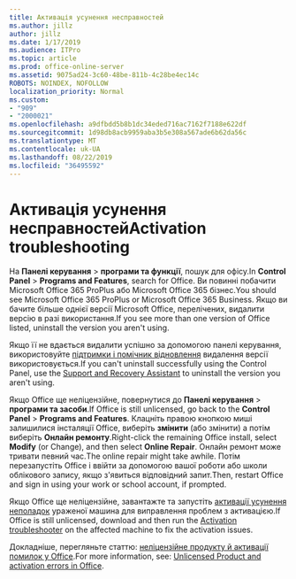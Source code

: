```yaml
---
title: Активація усунення несправностей
ms.author: jillz
author: jillz
ms.date: 1/17/2019
ms.audience: ITPro
ms.topic: article
ms.prod: office-online-server
ms.assetid: 9075ad24-3c60-48be-811b-4c28be4ec14c
ROBOTS: NOINDEX, NOFOLLOW
localization_priority: Normal
ms.custom:
- "909"
- "2000021"
ms.openlocfilehash: a9dfbdd5b8b1dc34eded716ac7162f7188e622df
ms.sourcegitcommit: 1d98db8acb9959aba3b5e308a567ade6b62da56c
ms.translationtype: MT
ms.contentlocale: uk-UA
ms.lasthandoff: 08/22/2019
ms.locfileid: "36495592"
---
```

# <a name="activation-troubleshooting"></a><span data-ttu-id="ba0f2-102">Активація усунення несправностей</span><span class="sxs-lookup"><span data-stu-id="ba0f2-102">Activation troubleshooting</span></span>

<span data-ttu-id="ba0f2-103">На **Панелі керування** \> **програми та функції**, пошук для офісу.</span><span class="sxs-lookup"><span data-stu-id="ba0f2-103">In **Control Panel** \> **Programs and Features**, search for Office.</span></span> <span data-ttu-id="ba0f2-104">Ви повинні побачити Microsoft Office 365 ProPlus або Microsoft Office 365 бізнес.</span><span class="sxs-lookup"><span data-stu-id="ba0f2-104">You should see Microsoft Office 365 ProPlus or Microsoft Office 365 Business.</span></span> <span data-ttu-id="ba0f2-105">Якщо ви бачите більше однієї версії Microsoft Office, перелічених, видалити версію в разі використання.</span><span class="sxs-lookup"><span data-stu-id="ba0f2-105">If you see more than one version of Office listed, uninstall the version you aren't using.</span></span>
  
<span data-ttu-id="ba0f2-106">Якщо її не вдається видалити успішно за допомогою панелі керування, використовуйте [підтримки і помічник відновлення](https://aka.ms/SARA-OfficeUninstall-Alchemy) видалення версії використовується.</span><span class="sxs-lookup"><span data-stu-id="ba0f2-106">If you can't uninstall successfully using the Control Panel, use the [Support and Recovery Assistant](https://aka.ms/SARA-OfficeUninstall-Alchemy) to uninstall the version you aren't using.</span></span>
  
<span data-ttu-id="ba0f2-107">Якщо Office ще неліцензійне, повернутися до **Панелі керування** \> **програми та засоби**.</span><span class="sxs-lookup"><span data-stu-id="ba0f2-107">If Office is still unlicensed, go back to the **Control Panel** \> **Programs and Features**.</span></span> <span data-ttu-id="ba0f2-108">Клацніть правою кнопкою миші залишилися інсталяції Office, виберіть **змінити** (або змінити) а потім виберіть **Онлайн ремонту**.</span><span class="sxs-lookup"><span data-stu-id="ba0f2-108">Right-click the remaining Office install, select **Modify** (or Change), and then select **Online Repair**.</span></span> <span data-ttu-id="ba0f2-109">Онлайн ремонт може тривати певний час.</span><span class="sxs-lookup"><span data-stu-id="ba0f2-109">The online repair might take awhile.</span></span> <span data-ttu-id="ba0f2-110">Потім перезапустіть Office і ввійти за допомогою вашої роботи або школи облікового запису, якщо з'явиться відповідний запит.</span><span class="sxs-lookup"><span data-stu-id="ba0f2-110">Then, restart Office and sign in using your work or school account, if prompted.</span></span>
  
<span data-ttu-id="ba0f2-111">Якщо Office ще неліцензійне, завантажте та запустіть [активації усунення неполадок](https://aka.ms/SARA-OfficeActivation-Alchemy) ураженої машина для виправлення проблем з активацією.</span><span class="sxs-lookup"><span data-stu-id="ba0f2-111">If Office is still unlicensed, download and then run the [Activation troubleshooter](https://aka.ms/SARA-OfficeActivation-Alchemy) on the affected machine to fix the activation issues.</span></span>
  
<span data-ttu-id="ba0f2-112">Докладніше, перегляньте статтю: [неліцензійне продукту й активації помилок у Office](https://support.office.com/article/0d23d3c0-c19c-4b2f-9845-5344fedc4380).</span><span class="sxs-lookup"><span data-stu-id="ba0f2-112">For more information, see: [Unlicensed Product and activation errors in Office](https://support.office.com/article/0d23d3c0-c19c-4b2f-9845-5344fedc4380).</span></span>
